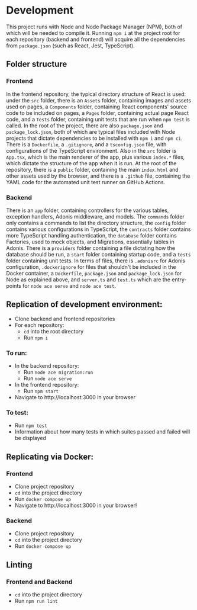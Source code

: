 # Development
This project runs with Node and Node Package Manager (NPM), both of which will be needed to compile it. Running `npm i` at the project root for each repository (backend and frontend) will acquire all the dependencies from `package.json` (such as React, Jest, TypeScript).

## Folder structure
### Frontend
In the frontend repository, the typical directory structure of React is used: under the `src` folder, there is an `Assets` folder, containing images and assets used on pages, a `Components` folder, containing React components' source code to be included on pages, a `Pages` folder, containing actual page React code, and a `Tests` folder, containing unit tests that are run when `npm test` is called. In the root of the project, there are also `package.json` and `package_lock.json`, both of which are typical files included with Node projects that dictate dependencies to be installed with `npm i` and `npm ci`. There is a `Dockerfile`, a `.gitignore`, and a `tsconfig.json` file, with configurations of the TypeScript environment. Also in the `src` folder is `App.tsx`, which is the main renderer of the app, plus various `index.*` files, which dictate the structure of the app when it is run. At the root of the repository, there is a `public` folder, containing the main `index.html` and other assets used by the browser, and there is a `.github` file, containing the YAML code for the automated unit test runner on GitHub Actions.

### Backend
There is an `app` folder, containing controllers for the various tables, exception handlers, Adonis middleware, and models. The `commands` folder only contains a commands to list the directory structure, the `config` folder contains various configurations in TypeScript, the `contracts` folder contains more TypeScript handling authentication, the `database` folder contains Factories, used to mock objects, and Migrations, essentially tables in Adonis. There is a `providers` folder containing a file dictating how the database should be run, a `start` folder containing startup code, and a `tests` folder containing unit tests. In terms of files, there is `.adonisrc` for Adonis configuration, `.dockerignore` for files that shouldn't be included in the Docker container, a `Dockerfile`, `package.json` and `package_lock.json` for Node as explained above, and `server.ts` and `test.ts` which are the entry-points for `node ace serve` and `node ace test`.

## Replication of development environment:
- Clone backend and frontend repositories
- For each repository:
  - `cd` into the root directory
  - Run `npm i`
### To run:
- In the backend repository:
  - Run `node ace migration:run`
  - Run `node ace serve`
- In the frontend repository:
  - Run `npm start`
- Navigate to http://localhost:3000 in your browser
### To test:
- Run `npm test`
- Information about how many tests in which suites passed and failed will be displayed

## Replicating via Docker:
### Frontend
- Clone project repository
- `cd` into the project directory
- Run `docker compose up`
- Navigate to http://localhost:3000 in your browser!

### Backend
- Clone project repository
- `cd` into the project directory
- Run `docker compose up`

## Linting
### Frontend and Backend
- `cd` into the project directory
- Run `npm run lint`
